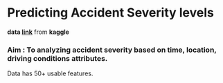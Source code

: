 # Predicting Accident Severity levels 

**data [link](https://www.kaggle.com/sobhanmoosavi/us-accidents/metadata)** from **kaggle**

### Aim : To analyzing accident severity based on time, location, driving conditions attributes. 
Data has 50+ usable features. 
